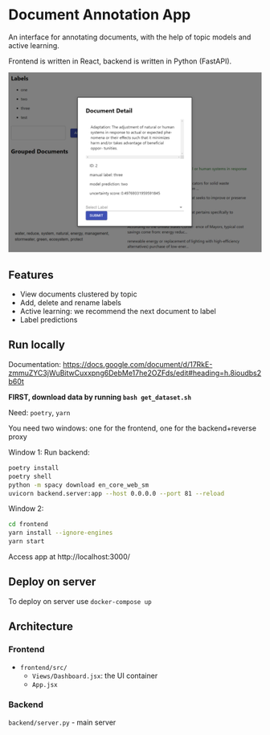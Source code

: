 # Document Annotation App

An interface for annotating documents, with the help of topic models and active learning.

Frontend is written in React, backend is written in Python (FastAPI).

![user interface](interface.png)

## Features

- View documents clustered by topic
- Add, delete and rename labels
- Active learning: we recommend the next document to label
- Label predictions


## Run locally

Documentation: https://docs.google.com/document/d/17RkE-zmmuZYC3jWuBitwCuxxpng6DebMe17he2OZFds/edit#heading=h.8ioudbs2b60t

**FIRST, download data by running `bash get_dataset.sh`**

Need: `poetry`, `yarn`

You need two windows: one for the frontend, one for the backend+reverse proxy

Window 1:
Run backend:  
````bash
poetry install
poetry shell
python -m spacy download en_core_web_sm
uvicorn backend.server:app --host 0.0.0.0 --port 81 --reload
````

Window 2:
````bash
cd frontend
yarn install --ignore-engines
yarn start
````

Access app at http://localhost:3000/  

## Deploy on server

To deploy on server use `docker-compose up`

## Architecture

### Frontend
- `frontend/src/`
  - `Views/Dashboard.jsx`: the UI container
  - `App.jsx`


### Backend

`backend/server.py` - main server

